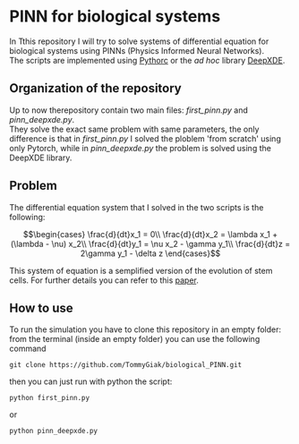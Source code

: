 # PINN for biological systems
In Tthis repository I will try to solve systems of differential equation for biological systems using PINNs (Physics Informed Neural Networks).\
The scripts are implemented using [Pythorc](https://pytorch.org) or the <em>ad hoc</em> library [DeepXDE](https://github.com/lululxvi/deepxde).

## Organization of the repository
Up to now therepository contain two main files: <em>first_pinn.py</em> and <em>pinn_deepxde.py</em>.\
They solve the exact same problem with same parameters, the only difference is that in <em>first_pinn.py</em> I solved the ploblem 'from scratch' using only Pytorch, while in <em>pinn_deepxde.py</em> the problem is solved using the DeepXDE library.

## Problem
The differential equation system that I solved in the two scripts is the following:
```math
\begin{cases}
\frac{d}{dt}x_1 = 0\\
\frac{d}{dt}x_2 = \lambda x_1 + (\lambda - \nu) x_2\\
\frac{d}{dt}y_1 = \nu x_2 - \gamma y_1\\
\frac{d}{dt}z = 2\gamma y_1 - \delta z
\end{cases}
```
This system of equation is a semplified version of the evolution of stem cells. For further details you can refer to this [paper](https://pubmed.ncbi.nlm.nih.gov/28616066/).

## How to use
To run the simulation you have to clone this repository in an empty folder: from the terminal (inside an empty folder) you can use the following command
```shell
git clone https://github.com/TommyGiak/biological_PINN.git
```
then you can just run with python the script:
```shell
python first_pinn.py
```
or
```shell
python pinn_deepxde.py
```
